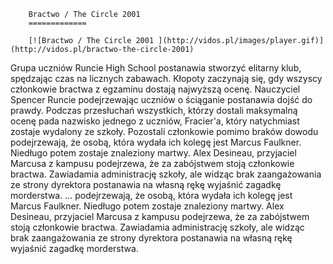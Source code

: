 
        Bractwo / The Circle 2001 
        =============
        
        [![Bractwo / The Circle 2001 ](http://vidos.pl/images/player.gif)](http://vidos.pl/bractwo-the-circle-2001)
        
        
 Grupa uczniów Runcie High School postanawia stworzyć elitarny klub, spędzając czas na licznych zabawach. Kłopoty zaczynają się, gdy wszyscy członkowie bractwa z egzaminu dostają najwyższą ocenę. Nauczyciel Spencer Runcie podejrzewając uczniów o ściąganie postanawia dojść do prawdy. Podczas przesłuchań wszystkich, którzy dostali maksymalną ocenę pada nazwisko jednego z uczniów, Fracier'a, który natychmiast zostaje wydalony ze szkoły. Pozostali członkowie pomimo braków dowodu podejrzewają, że osobą, która wydała ich kolegę jest Marcus Faulkner. Niedługo potem zostaje znaleziony martwy. Alex Desineau, przyjaciel Marcusa z kampusu podejrzewa, że za zabójstwem stoją członkowie bractwa. Zawiadamia administrację szkoły, ale widząc brak zaangażowania ze strony dyrektora postanawia na własną rękę wyjaśnić zagadkę morderstwa.   ... podejrzewają, że osobą, która wydała ich kolegę jest Marcus Faulkner. Niedługo potem zostaje znaleziony martwy. Alex Desineau, przyjaciel Marcusa z kampusu podejrzewa, że za zabójstwem stoją członkowie bractwa. Zawiadamia administrację szkoły, ale widząc brak zaangażowania ze strony dyrektora postanawia na własną rękę wyjaśnić zagadkę morderstwa.
    
